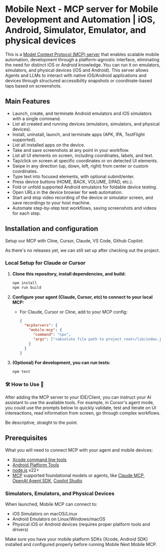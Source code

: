 # Mobile Next - MCP server for Mobile Development and Automation  | iOS, Android, Simulator, Emulator, and physical devices

This is a [Model Context Protocol (MCP) server](https://github.com/modelcontextprotocol) that enables scalable mobile automation, development through a platform-agnostic interface, eliminating the need for distinct iOS or Android knowledge. You can run it on emulators, simulators, and physical devices (iOS and Android).
This server allows Agents and LLMs to interact with native iOS/Android applications and devices through structured accessibility snapshots or coordinate-based taps based on screenshots.

## Main Features

- Launch, create, and terminate Android emulators and iOS simulators with a single command.
- List all created and running devices (emulators, simulators, and physical devices).
- Install, uninstall, launch, and terminate apps (APK, IPA, TestFlight supported).
- List all installed apps on the device.
- Take and save screenshots at any point in your workflow.
- List all UI elements on screen, including coordinates, labels, and text.
- Tap/click on screen at specific coordinates or on detected UI elements.
- Swipe in any direction (up, down, left, right) from center or custom coordinates.
- Type text into focused elements, with optional submit/enter.
- Press device buttons (HOME, BACK, VOLUME, DPAD, etc.).
- Fold or unfold supported Android emulators for foldable device testing.
- Open URLs in the device browser for web automation.
- Start and stop video recording of the device or simulator screen, and save recordings to your host machine.
- Automate step-by-step test workflows, saving screenshots and videos for each step.

## Installation and configuration

Setup our MCP with Cline, Cursor, Claude, VS Code, Github Copilot:

As there's no releases yet, we can still set up after checking out the project.

### Local Setup for Claude or Cursor

1. **Clone this repository, install dependencies, and build:**

   ```sh
   npm install
   npm run build
   ```

2. **Configure your agent (Claude, Cursor, etc) to connect to your local MCP:**
   - For Claude, Cursor or Cline, add to your MCP config:

     ```json
     {
       "mcpServers": {
         "mobile-mcp": {
           "command": "npx",
           "args": ["<absolute file path to project root>/lib/index.js"]
         }
       }
     }
     ```

3. **(Optional) For development, you can run tests:**

   ```sh
   npm test
   ```

### 🛠️ How to Use 📝

After adding the MCP server to your IDE/Client, you can instruct your AI assistant to use the available tools.
For example, in Cursor's agent mode, you could use the prompts below to quickly validate, test and iterate on UI intereactions, read information from screen, go through complex workflows.

Be descriptive, straight to the point.

## Prerequisites

What you will need to connect MCP with your agent and mobile devices:

- [Xcode command line tools](https://developer.apple.com/xcode/resources/)
- [Android Platform Tools](https://developer.android.com/tools/releases/platform-tools)
- [node.js](https://nodejs.org/en/download/) v22+
- [MCP](https://modelcontextprotocol.io/introduction) supported foundational models or agents, like [Claude MCP](https://modelcontextprotocol.io/quickstart/server), [OpenAI Agent SDK](https://openai.github.io/openai-agents-python/mcp/), [Copilot Studio](https://www.microsoft.com/en-us/microsoft-copilot/blog/copilot-studio/introducing-model-context-protocol-mcp-in-copilot-studio-simplified-integration-with-ai-apps-and-agents/)

### Simulators, Emulators, and Physical Devices

When launched, Mobile MCP can connect to:

- iOS Simulators on macOS/Linux
- Android Emulators on Linux/Windows/macOS
- Physical iOS or Android devices (requires proper platform tools and drivers)

Make sure you have your mobile platform SDKs (Xcode, Android SDK) installed and configured properly before running Mobile Next Mobile MCP.

